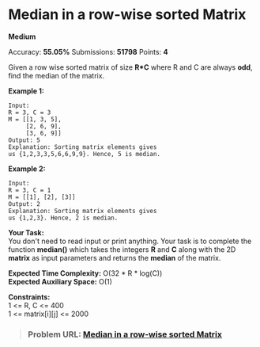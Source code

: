 # Median in a row-wise sorted Matrix

**Medium**

Accuracy: **55.05%** Submissions: **51798** Points: **4**

Given a row wise sorted matrix of size **R\*C** where R and C are always **odd**, find the median of the matrix.

**Example 1:**

```
Input:
R = 3, C = 3
M = [[1, 3, 5],
     [2, 6, 9],
     [3, 6, 9]]
Output: 5
Explanation: Sorting matrix elements gives
us {1,2,3,3,5,6,6,9,9}. Hence, 5 is median.

```

**Example 2:**

```
Input:
R = 3, C = 1
M = [[1], [2], [3]]
Output: 2
Explanation: Sorting matrix elements gives
us {1,2,3}. Hence, 2 is median.
```

**Your Task:**  
You don't need to read input or print anything. Your task is to complete the function **median()** which takes the integers **R** and **C** along with the 2D **matrix** as input parameters and returns the **median** of the matrix.

**Expected Time Complexity:** O(32 \* R \* log(C))  
**Expected Auxiliary Space:** O(1)

**Constraints:**  
1 &lt;= R, C &lt;= 400  
1 &lt;= matrix\[i\]\[j\] &lt;= 2000

> ### Problem URL: **[Median in a row-wise sorted Matrix](https://practice.geeksforgeeks.org/problems/median-in-a-row-wise-sorted-matrix1527/1)**
